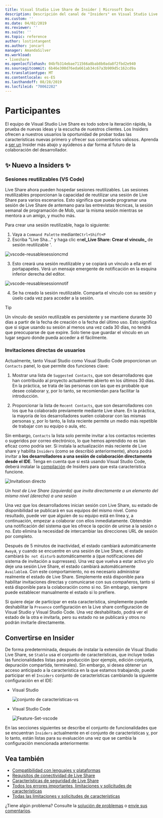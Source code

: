 ```yaml
---
title: Visual Studio Live Share de Insider | Microsoft Docs
description: Descripción del canal de "Insiders" en Visual Studio Live Share.
ms.custom: ''
ms.date: 04/02/2019
ms.reviewer: ''
ms.suite: ''
ms.topic: reference
author: lostintangent
ms.author: joncart
manager: AmandaSilver
ms.workload:
- liveshare
ms.openlocfilehash: 04bfb314ebae711566a8bab8b0ada8f2fbd2e940
ms.sourcegitcommit: 6b46e300d76eda661ab34c67a3b909d5c162cd9a
ms.translationtype: MT
ms.contentlocale: es-ES
ms.lasthandoff: 08/28/2019
ms.locfileid: "70062282"
---
```

<!--
Copyright © Microsoft Corporation
All rights reserved.
Creative Commons Attribution 4.0 License (International): https://creativecommons.org/licenses/by/4.0/legalcode
-->

# <a name="insiders"></a>Participantes

El equipo de Visual Studio Live Share es todo sobre la iteración rápida, la prueba de nuevas ideas y la escucha de nuestros clientes. Los Insiders ofrecen a nuestros usuarios la oportunidad de probar todas las características nuevas primero y ofrecer sus comentarios valiosos. Aprenda a [ser un](#BecomeanInsider) Insider más abajo y ayúdenos a dar forma al futuro de la colaboración del desarrollador. 

## <a name="new-to-insiders"></a>✨ Nuevo a Insiders ✨


### <a name="reusable-sessions-vs-code"></a>**Sesiones reutilizables (VS Code)**

Live Share ahora pueden hospedar sesiones reutilizables. Las sesiones reutilizables proporcionan la capacidad de reutilizar una sesión de Live Share para varios escenarios. Esto significa que puede programar una sesión de Live Share de antemano para las entrevistas técnicas, la sesión semanal de programación de Mob, usar la misma sesión mientras se mentora a un amigo, y mucho más.

Para crear una sesión reutilizable, haga lo siguiente:
1. Vaya a `Command Palette` mediante`Ctrl+Shift+P`
1. Escriba "Live Sha..." y haga clic en**el_Live Share: Crear el vínculo_** de sesión reutilizable '.

![vscode-reusablesessioncmd](../media/vscode-cmdpalette-createreusablelink.png)

3. Esto creará una sesión reutilizable y se copiará un vínculo a ella en el portapapeles. Verá un mensaje emergente de notificación en la esquina inferior derecha del editor.

![vscode-reusablesessionnotif](../media/vscode-notification-resuablesession.png)

4. Se ha creado la sesión reutilizable. Comparta el vínculo con su sesión y úselo cada vez para acceder a la sesión.

> [!TIP] 
>Un vínculo de sesión reutilizable es persistente y se mantiene durante 30 días a partir de la fecha de creación o la fecha del último uso. Esto significa que si sigue usando su sesión al menos una vez cada 30 días, no tendrá que preocuparse de que expire. Solo tiene que guardar el vínculo en un lugar seguro donde pueda acceder a él fácilmente.
 

### <a name="direct-user-invitations"></a>**Invitaciones directas de usuarios**

Actualmente, tanto Visual Studio como Visual Studio Code proporcionan un `Contacts` panel, lo que permite dos funciones clave:

1. Mostrar una lista de `Suggested Contacts`, que son desarrolladores que han contribuido al proyecto actualmente abierto en los últimos 30 días. En la práctica, se trata de las personas con las que es probable que desee colaborar y, por lo tanto, se recomiendan para facilitar la introducción.

2. Proporcionar la lista de `Recent Contacts`, que son desarrolladores con los que ha colaborado previamente mediante Live share. En la práctica, la mayoría de los desarrolladores suelen colaborar con las mismas personas y, por lo tanto, la lista reciente permite un medio más repetible de trabajar con su equipo o aula, etc.

Sin embargo, `Contacts` la lista solo permite invitar a los contactos recientes o sugeridos por correo electrónico, lo que hemos aprendido no es tan eficaz como podría ser. Si instala la actualización más reciente de Live share y habilita `Insiders` (como se describió anteriormente), ahora podrá invitar a **los desarrolladores a una sesión de colaboración directamente desde el IDE**. Tenga en cuenta que si está usando Visual Studio Code, deberá instalar la [compilación](https://code.visualstudio.com/insiders/) de Insiders para que esta característica funcione.

![Invitatiosn directo](https://user-images.githubusercontent.com/116461/59691804-7ece0c00-9198-11e9-94fb-99ec89df91c9.gif)

<em>Un host de Live Share (izquierda) que invita directamente a un elemento del mismo nivel (derecho) a una sesión</em>

Una vez que los desarrolladores inician sesión con Live Share, su estado de disponibilidad se publicará en sus equipos del mismo nivel. Como resultado, puede ver que alguien de su equipo está en línea y, a continuación, empezar a colaborar con ellos inmediatamente. Obtendrán una notificación del sistema que les ofrece la opción de unirse a la sesión o no. Esto elimina la necesidad de intercambiar las direcciones URL de sesión por completo.

Después de 5 minutos de inactividad, el estado cambiará automáticamente `Away`a, y cuando se encuentre en una sesión de Live Share, el estado cambiará `Do not disturb` automáticamente a (que notificaciones del sistema de invitación a suprresses). Una vez que vuelva a estar activo y/o deje una sesión Live Share, el estado cambiará automáticamente `Available`a. Con este comportamiento, no es necesario administrar realmente el estado de Live Share. Simplemente está disponible para habilitar invitaciones directas y comunicarse con sus compañeros, tanto si está disponible para la colaboración como si no. Sin embargo, siempre puede establecer manualmente el estado si lo prefiere.

Si quiere dejar de participar en esta característica, simplemente puede deshabilitar la `Presence` configuración en la Live share configuración de Visual Studio y Visual Studio Code. Una vez deshabilitado, podrá ver el estado de la otra e invitarla, pero su estado no se publicará y otros no podrán invitarle directamente.

 

## Convertirse en Insider <a name="BecomeanInsider"></a>

De forma predeterminada, después de instalar la extensión de Visual Studio Live Share, se `Stable` usa el conjunto de características, que incluye todas las funcionalidades listas para producción (por ejemplo, edición conjunta, depuración compartida, terminales). Sin embargo, si desea obtener un acceso anticipado a la característica en la que estamos trabajando, puede participar en el `Insiders` conjunto de características cambiando la siguiente configuración en el IDE:

* Visual Studio

    ![conjunto de características-vs](../media/feature-set-vs.png)

* Visual Studio Code 

    ![Feature-Set-vscode](../media/feature-set-vscode.png)

En las secciones siguientes se describe el conjunto de funcionalidades que se encuentran `Insiders` actualmente en el conjunto de características y, por lo tanto, están listas para su evaluación una vez que se cambia la configuración mencionada anteriormente:



## <a name="see-also"></a>Vea también

- [Compatibilidad con lenguajes y plataformas](platform-support.md)
- [Requisitos de conectividad de Live Share](connectivity.md)
- [Características de seguridad de Live Share](security.md)
- [Todos los errores importantes, limitaciones y solicitudes de características](https://aka.ms/vsls-issues)
- [Todas las limitaciones y solicitudes de características](https://aka.ms/vsls-feature-requests)

¿Tiene algún problema? Consulte la [solución de problemas](../troubleshooting.md) o [envíe sus comentarios](../support.md).
